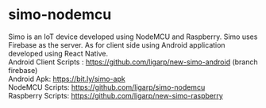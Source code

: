 # simo-nodemcu
Simo is an IoT device developed using NodeMCU and Raspberry. Simo uses Firebase as the server. As for client side using Android application developed using React Native.\
Android Client Scripts : https://github.com/ligarp/new-simo-android (branch firebase)\
Android Apk: https://bit.ly/simo-apk \
NodeMCU Scripts: https://github.com/ligarp/simo-nodemcu \
Raspberry Scripts: https://github.com/ligarp/new-simo-raspberry
